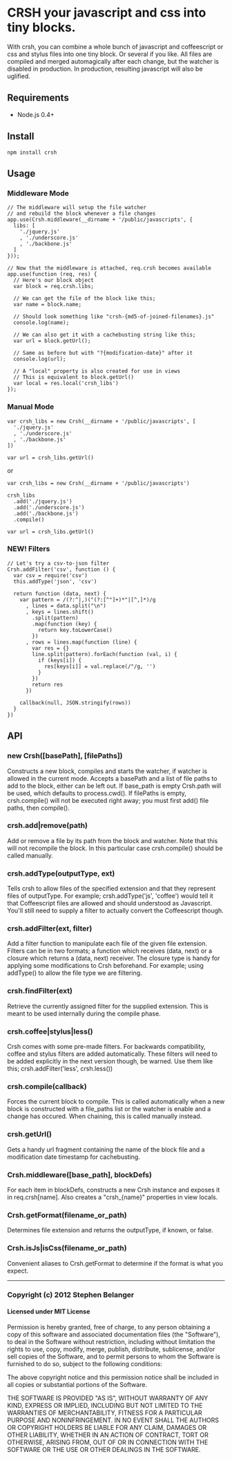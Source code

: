 # CRSH your javascript and css into tiny blocks.
With crsh, you can combine a whole bunch of javascript and coffeescript or css and stylus files into one tiny block. Or several if you like. All files are compiled and merged automagically after each change, but the watcher is disabled in production. In production, resulting javascript will also be uglified.

## Requirements
* Node.js 0.4+

## Install

    npm install crsh

## Usage
### Middleware Mode
    
    // The middleware will setup the file watcher
    // and rebuild the block whenever a file changes
    app.use(Crsh.middleware(__dirname + '/public/javascripts', {
      libs: [
        './jquery.js'
        , './underscore.js'
        , './backbone.js'
      ]
    }));

    // Now that the middleware is attached, req.crsh becomes available
    app.use(function (req, res) {
      // Here's our block object
      var block = req.crsh.libs;

      // We can get the file of the block like this;
      var name = block.name;

      // Should look something like "crsh-{md5-of-joined-filenames}.js"
      console.log(name);

      // We can also get it with a cachebusting string like this;
      var url = block.getUrl();

      // Same as before but with "?{modification-date}" after it
      console.log(url);
      
      // A "local" property is also created for use in views
      // This is equivalent to block.getUrl()
      var local = res.local('crsh_libs')
    });

### Manual Mode

    var crsh_libs = new Crsh(__dirname + '/public/javascripts', [
      './jquery.js'
      , './underscore.js'
      , './backbone.js'
    ])

    var url = crsh_libs.getUrl()

or

    var crsh_libs = new Crsh(__dirname + '/public/javascripts')

    crsh_libs
      .add('./jquery.js')
      .add('./underscore.js')
      .add('./backbone.js')
      .compile()
    
    var url = crsh_libs.getUrl()

### NEW! Filters
    
    // Let's try a csv-to-json filter
    Crsh.addFilter('csv', function () {
      var csv = require('csv')
      this.addType('json', 'csv')

      return function (data, next) {
        var pattern = /(?:^|,)("(?:[^"]+)*"|[^,]*)/g
          , lines = data.split("\n")
          , keys = lines.shift()
            .split(pattern)
            .map(function (key) {
              return key.toLowerCase()
            })
          , rows = lines.map(function (line) {
            var res = {}
            line.split(pattern).forEach(function (val, i) {
              if (keys[i]) {
                res[keys[i]] = val.replace(/"/g, '')
              }
            })
            return res
          })

        callback(null, JSON.stringify(rows))
      }
    })

## API

### new Crsh([basePath], [filePaths])
Constructs a new block, compiles and starts the watcher, if watcher is allowed in the current mode. Accepts a basePath and a list of file paths to add to the block, either can be left out. If base_path is empty Crsh.path will be used, which defaults to process.cwd(). If filePaths is empty, crsh.compile() will not be executed right away; you must first add() file paths, then compile().

### crsh.add|remove(path)
Add or remove a file by its path from the block and watcher. Note that this will not recompile the block. In this particular case crsh.compile() should be called manually.

### crsh.addType(outputType, ext)
Tells crsh to allow files of the specified extension and that they represent files of outputType. For example; crsh.addType('js', 'coffee') would tell it that Coffeescript files are allowed and should understood as Javascript. You'll still need to supply a filter to actually convert the Coffeescript though.

### crsh.addFilter(ext, filter)
Add a filter function to manipulate each file of the given file extension. Filters can be in two formats; a function which receives (data, next) or a closure which returns a (data, next) receiver. The closure type is handy for applying some modifications to Crsh beforehand. For example; using addType() to allow the file type we are filtering.

### crsh.findFilter(ext)
Retrieve the currently assigned filter for the supplied extension. This is meant to be used internally during the compile phase.

### crsh.coffee|stylus|less()
Crsh comes with some pre-made filters. For backwards compatibility, coffee and stylus filters are added automatically. These filters will need to be added explicitly in the next version though, be warned. Use them like this; crsh.addFilter('less', crsh.less())

### crsh.compile(callback)
Forces the current block to compile. This is called automatically when a new block is constructed with a file_paths list or the watcher is enable and a change has occured. When chaining, this is called manually instead.

### crsh.getUrl()
Gets a handy url fragment containing the name of the block file and a modification date timestamp for cachebusting.

### Crsh.middleware([base_path], blockDefs)
For each item in blockDefs, constructs a new Crsh instance and exposes it in req.crsh[name]. Also creates a "crsh_{name}" properties in view locals.

### Crsh.getFormat(filename_or_path)
Determines file extension and returns the outputType, if known, or false.

### Crsh.isJs|isCss(filename_or_path)
Convenient aliases to Crsh.getFormat to determine if the format is what you expect.

---

### Copyright (c) 2012 Stephen Belanger
#### Licensed under MIT License

Permission is hereby granted, free of charge, to any person obtaining a copy of this software and associated documentation files (the "Software"), to deal in the Software without restriction, including without limitation the rights to use, copy, modify, merge, publish, distribute, sublicense, and/or sell copies of the Software, and to permit persons to whom the Software is furnished to do so, subject to the following conditions:

The above copyright notice and this permission notice shall be included in all copies or substantial portions of the Software.

THE SOFTWARE IS PROVIDED "AS IS", WITHOUT WARRANTY OF ANY KIND, EXPRESS OR IMPLIED, INCLUDING BUT NOT LIMITED TO THE WARRANTIES OF MERCHANTABILITY, FITNESS FOR A PARTICULAR PURPOSE AND NONINFRINGEMENT. IN NO EVENT SHALL THE AUTHORS OR COPYRIGHT HOLDERS BE LIABLE FOR ANY CLAIM, DAMAGES OR OTHER LIABILITY, WHETHER IN AN ACTION OF CONTRACT, TORT OR OTHERWISE, ARISING FROM, OUT OF OR IN CONNECTION WITH THE SOFTWARE OR THE USE OR OTHER DEALINGS IN THE SOFTWARE.